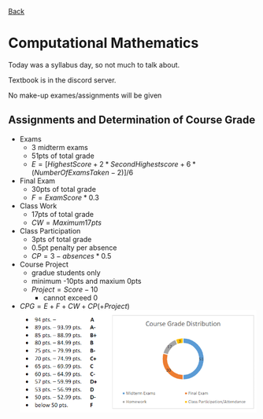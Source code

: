 [Back](../README.md)

# Computational Mathematics

Today was a syllabus day, so not much to talk about.

Textbook is in the discord server.

No make-up exames/assignments will be given

## Assignments and Determination of Course Grade

- Exams
  - 3 midterm exams
  - 51pts of total grade
  - $E = [HighestScore + 2 *SecondHighest score + 6*(NumberOfExamsTaken - 2)]/6$
- Final Exam
  - 30pts of total grade
  - $F = ExamScore *0.3$
- Class Work
  - 17pts of total grade
  - $CW = Maximum 17pts$
- Class Participation
  - 3pts of total grade
  - 0.5pt penalty per absence
  - $CP = 3-absences*0.5$
- Course Project
  - gradue students only
  - minimum -10pts and maxium 0pts
  - $Project = Score-10$
    - cannot exceed 0
- $CPG=E+F+CW+CP(+Project)$
  ![Grade Distribution](./gradeDistribution.png "Grade Distribution")
